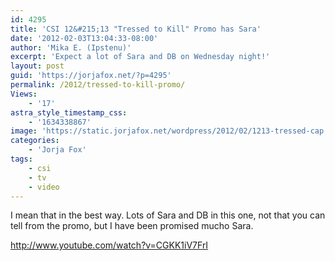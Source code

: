 ```yaml
---
id: 4295
title: 'CSI 12&#215;13 "Tressed to Kill" Promo has Sara'
date: '2012-02-03T13:04:33-08:00'
author: 'Mika E. (Ipstenu)'
excerpt: 'Expect a lot of Sara and DB on Wednesday night!'
layout: post
guid: 'https://jorjafox.net/?p=4295'
permalink: /2012/tressed-to-kill-promo/
Views:
    - '17'
astra_style_timestamp_css:
    - '1634338867'
image: 'https://static.jorjafox.net/wordpress/2012/02/1213-tressed-cap.jpg'
categories:
    - 'Jorja Fox'
tags:
    - csi
    - tv
    - video
---
```


I mean that in the best way. Lots of Sara and DB in this one, not that you can tell from the promo, but I have been promised mucho Sara.

http://www.youtube.com/watch?v=CGKK1iV7FrI
